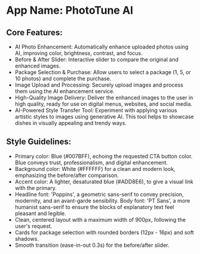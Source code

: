 # **App Name**: PhotoTune AI

## Core Features:

- AI Photo Enhancement: Automatically enhance uploaded photos using AI, improving color, brightness, contrast, and focus.
- Before & After Slider: Interactive slider to compare the original and enhanced images.
- Package Selection & Purchase: Allow users to select a package (1, 5, or 10 photos) and complete the purchase.
- Image Upload and Processing: Securely upload images and process them using the AI enhancement service.
- High-Quality Image Delivery: Deliver the enhanced images to the user in high quality, ready for use on digital menus, websites, and social media.
- AI-Powered Style Transfer Tool: Experiment with applying various artistic styles to images using generative AI. This tool helps to showcase dishes in visually appealing and trendy ways.

## Style Guidelines:

- Primary color: Blue (#007BFF), echoing the requested CTA button color. Blue conveys trust, professionalism, and digital enhancement.
- Background color: White (#FFFFFF) for a clean and modern look, emphasizing the before/after comparison.
- Accent color: A lighter, desaturated blue (#ADD8E6), to give a visual link with the primary.
- Headline font: 'Poppins', a geometric sans-serif to convey precision, modernity, and an avant-garde sensibility. Body font: 'PT Sans', a more humanist sans-serif to ensure the blocks of explanatory text feel pleasant and legible.
- Clean, centered layout with a maximum width of 900px, following the user's request.
- Cards for package selection with rounded borders (12px - 16px) and soft shadows.
- Smooth transition (ease-in-out 0.3s) for the before/after slider.